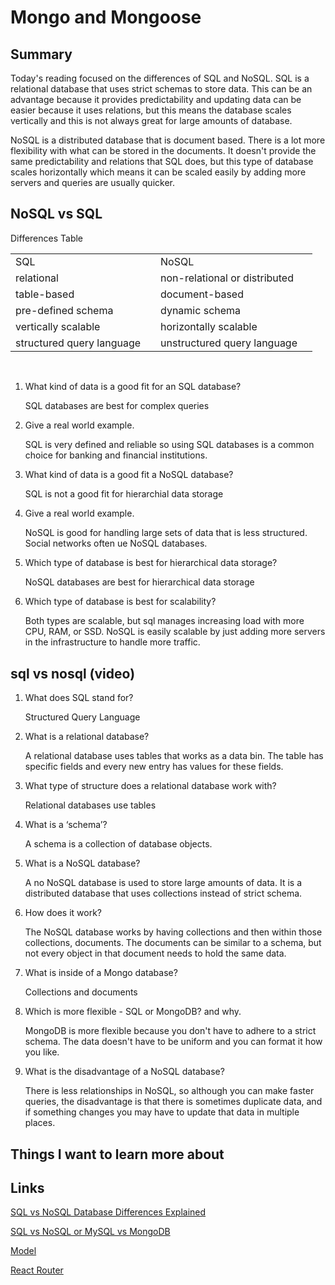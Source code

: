 # Mongo and Mongoose

## Summary
Today's reading focused on the differences of SQL and NoSQL. SQL is a relational database that uses strict schemas to store data. This can be an advantage because it provides predictability and updating data can be easier because it uses relations, but this means the database scales vertically and this is not always great for large amounts of database.

NoSQL is a distributed database that is document based. There is a lot more flexibility with what can be stored in the documents. It doesn't provide the same predictability and relations that SQL does, but this type of database scales horizontally which means it can be scaled easily by adding more servers and queries are usually quicker.

## NoSQL vs SQL
Differences Table
<table>
  <tr>
    <td>SQL<td>
    <td>NoSQL<td>
  <tr>
  <tr>
    <td>relational<td>
    <td>non-relational or distributed<td>
  <tr>
  <tr>
    <td>table-based<td>
    <td>document-based<td>
  <tr>
  <tr>
    <td>pre-defined schema<td>
    <td>dynamic schema<td>
  <tr>
  <tr>
    <td>vertically scalable<td>
    <td>horizontally scalable<td>
  <tr>
  <tr>
    <td>structured query language<td>
    <td>unstructured query language<td>
  <tr>
<table>
<br/>

1. What kind of data is a good fit for an SQL database?

    SQL databases are best for complex queries

2. Give a real world example.

    SQL is very defined and reliable so using SQL databases is a common choice for banking and financial institutions.

3. What kind of data is a good fit a NoSQL database?

    SQL is not a good fit for hierarchial data storage

4. Give a real world example.

    NoSQL is good for handling large sets of data that is less structured. Social networks often ue NoSQL databases.

5. Which type of database is best for hierarchical data storage?

    NoSQL databases are best for hierarchical data storage

6. Which type of database is best for scalability?

    Both types are scalable, but sql manages increasing load with more CPU, RAM, or SSD. NoSQL is easily scalable by just adding more servers in the infrastructure to handle more traffic.

## sql vs nosql (video)
1. What does SQL stand for?

    Structured Query Language

2. What is a relational database?

    A relational database uses tables that works as a data bin. The table has specific fields and every new entry has values for these fields.

3. What type of structure does a relational database work with?

    Relational databases use tables

4. What is a ‘schema’?

    A schema is a collection of database objects.

5. What is a NoSQL database?

    A no NoSQL database is used to store large amounts of data. It is a distributed database that uses collections instead of strict schema.

6. How does it work?

    The NoSQL database works by having collections and then within those collections, documents. The documents can be similar to a schema, but not every object in that document needs to hold the same data. 

7. What is inside of a Mongo database?

    Collections and documents

8. Which is more flexible - SQL or MongoDB? and why.

    MongoDB is more flexible because you don't have to adhere to a strict schema. The data doesn't have to be uniform and you can format it how you like.

9. What is the disadvantage of a NoSQL database?

    There is less relationships in NoSQL, so although you can make faster queries, the disadvantage is that there is sometimes duplicate data, and if something changes you may have to update that data in multiple places.

## Things I want to learn more about

## Links
[SQL vs NoSQL Database Differences Explained](https://www.thegeekstuff.com/2014/01/sql-vs-nosql-db/?utm_source=tuicool)

[SQL vs NoSQL or MySQL vs MongoDB](https://www.youtube.com/watch?v=ZS_kXvOeQ5Y)

[Model](https://mongoosejs.com/docs/api.html#Model)

[React Router](https://v5.reactrouter.com/web/api/BrowserRouter)
